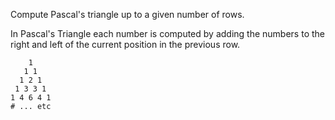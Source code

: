 Compute Pascal's triangle up to a given number of rows.

In Pascal's Triangle each number is computed by adding the numbers to
the right and left of the current position in the previous row.

```plain
    1
   1 1
  1 2 1
 1 3 3 1
1 4 6 4 1
# ... etc
```
